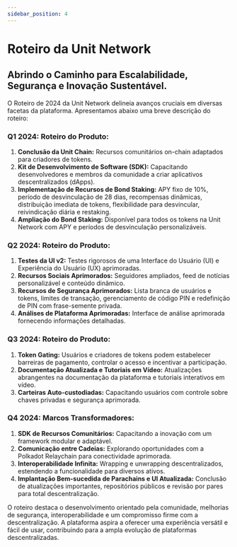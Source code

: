 ```yaml
---
sidebar_position: 4
---
```


# Roteiro da Unit Network

## Abrindo o Caminho para Escalabilidade, Segurança e Inovação Sustentável.

O Roteiro de 2024 da Unit Network delineia avanços cruciais em diversas facetas da plataforma. Apresentamos abaixo uma breve descrição do roteiro:

### Q1 2024: Roteiro do Produto:

1. **Conclusão da Unit Chain:** Recursos comunitários on-chain adaptados para criadores de tokens.
2. **Kit de Desenvolvimento de Software (SDK):** Capacitando desenvolvedores e membros da comunidade a criar aplicativos descentralizados (dApps).
3. **Implementação de Recursos de Bond Staking:** APY fixo de 10%, período de desvinculação de 28 dias, recompensas dinâmicas, distribuição imediata de tokens, flexibilidade para desvincular, reivindicação diária e restaking.
4. **Ampliação do Bond Staking:** Disponível para todos os tokens na Unit Network com APY e períodos de desvinculação personalizáveis.

### Q2 2024: Roteiro do Produto:

1. **Testes da UI v2:** Testes rigorosos de uma Interface do Usuário (UI) e Experiência do Usuário (UX) aprimoradas.
2. **Recursos Sociais Aprimorados:** Seguidores ampliados, feed de notícias personalizável e conteúdo dinâmico.
3. **Recursos de Segurança Aprimorados:** Lista branca de usuários e tokens, limites de transação, gerenciamento de código PIN e redefinição de PIN com frase-semente privada.
4. **Análises de Plataforma Aprimoradas:** Interface de análise aprimorada fornecendo informações detalhadas.

### Q3 2024: Roteiro do Produto:

1. **Token Gating:** Usuários e criadores de tokens podem estabelecer barreiras de pagamento, controlar o acesso e incentivar a participação.
2. **Documentação Atualizada e Tutoriais em Vídeo:** Atualizações abrangentes na documentação da plataforma e tutoriais interativos em vídeo.
3. **Carteiras Auto-custodiadas:** Capacitando usuários com controle sobre chaves privadas e segurança aprimorada.

### Q4 2024: Marcos Transformadores:

1. **SDK de Recursos Comunitários:** Capacitando a inovação com um framework modular e adaptável.
2. **Comunicação entre Cadeias:** Explorando oportunidades com a Polkadot Relaychain para conectividade aprimorada.
3. **Interoperabilidade Infinita:** Wrapping e unwrapping descentralizados, estendendo a funcionalidade para diversos ativos.
4. **Implantação Bem-sucedida de Parachains e UI Atualizada:** Conclusão de atualizações importantes, repositórios públicos e revisão por pares para total descentralização.

O roteiro destaca o desenvolvimento orientado pela comunidade, melhorias de segurança, interoperabilidade e um compromisso firme com a descentralização. A plataforma aspira a oferecer uma experiência versátil e fácil de usar, contribuindo para a ampla evolução de plataformas descentralizadas.
